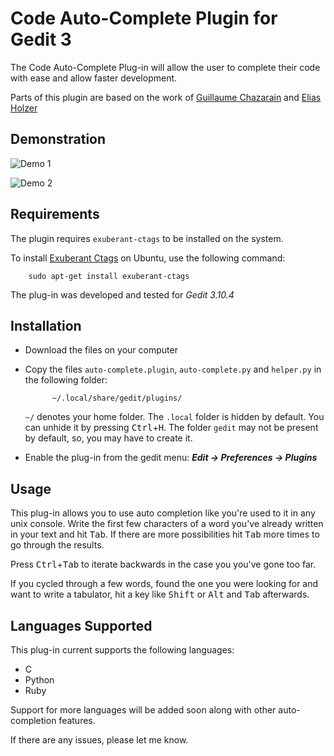 # Code Auto-Complete Plugin for Gedit 3

The Code Auto-Complete Plug-in will allow the user to complete their
code with ease and allow faster development.

Parts of this plugin are based on the work of [Guillaume Chazarain](http://guichaz.free.fr/gedit-completion) 
and [Elias Holzer](http://elias.hiex.at/gedit-plugins/)

## Demonstration

![Demo 1](http://share.gifyoutube.com/vOg9jp.gif)

![Demo 2](http://share.gifyoutube.com/vbqwAq.gif)

## Requirements

The plugin requires `exuberant-ctags` to be installed on the system.

To install [Exuberant Ctags](http://ctags.sourceforge.net/) on Ubuntu, use the following command:
	
		sudo apt-get install exuberant-ctags

The plug-in was developed and tested for *Gedit 3.10.4*

## Installation

- Download the files on your computer

- Copy the files `auto-complete.plugin`, `auto-complete.py` and `helper.py` in the following folder:

			~/.local/share/gedit/plugins/
			
  `~/` denotes your home folder. The `.local` folder is hidden by default. 
  You can unhide it by pressing <kbd>Ctrl</kbd>+<kbd>H</kbd>. The folder `gedit` may not 
  be present by default, so, you may have to create it.

- Enable the plug-in from the gedit menu: ***Edit -> Preferences -> Plugins***

## Usage

This plug-in allows you to use auto completion like you're used to it in any
unix console. Write the first few characters of a word you've already
written in your text and hit <kbd>Tab</kbd>. If there are more possibilities hit
<kbd>Tab</kbd> more times to go through the results.
 
Press <kbd>Ctrl</kbd>+<kbd>Tab</kbd> to iterate backwards in the case you you've gone too far.
 
If you cycled through a few words, found the one you were looking for and want
to write a tabulator, hit a key like <kbd>Shift</kbd> or <kbd>Alt</kbd> and <kbd>Tab</kbd> afterwards.

## Languages Supported

This plug-in current supports the following languages:

- C
- Python
- Ruby

Support for more languages will be added soon along with other auto-completion features.

If there are any issues, please let me know.
